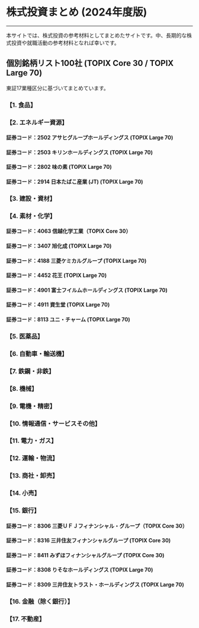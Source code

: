 # 株式投資まとめ (2024年度版)

---
本サイトでは、株式投資の参考材料としてまとめたサイトです。中、長期的な株式投資や就職活動の参考材料となれば幸いです。

## 個別銘柄リスト100社 (TOPIX Core 30 / TOPIX Large 70)
東証17業種区分に基づいてまとめています。

### 【1. 食品】

### 【2. エネルギー資源】
#### 証券コード：2502 アサヒグループホールディングス (TOPIX Large 70)

#### 証券コード：2503 キリンホールディングス (TOPIX Large 70)

#### 証券コード：2802 味の素 (TOPIX Large 70)

#### 証券コード：2914 日本たばこ産業 (JT) (TOPIX Large 70)

### 【3. 建設・資材】

### 【4. 素材・化学】
#### 証券コード：4063 信越化学工業（TOPIX Core 30）

#### 証券コード：3407 旭化成 (TOPIX Large 70)

#### 証券コード：4188 三菱ケミカルグループ (TOPIX Large 70)

#### 証券コード：4452 花王 (TOPIX Large 70)

#### 証券コード：4901 富士フイルムホールディングス (TOPIX Large 70)

#### 証券コード：4911 資生堂 (TOPIX Large 70)

#### 証券コード：8113 ユニ・チャーム (TOPIX Large 70)

### 【5. 医薬品】

### 【6. 自動車・輸送機】

### 【7. 鉄鋼・非鉄】

### 【8. 機械】

### 【9. 電機・精密】

### 【10. 情報通信・サービスその他】

### 【11. 電力・ガス】

### 【12. 運輸・物流】

### 【13. 商社・卸売】

### 【14. 小売】

### 【15. 銀行】
#### 証券コード：8306 三菱ＵＦＪフィナンシャル・グループ（TOPIX Core 30）

#### 証券コード：8316 三井住友フィナンシャルグループ (TOPIX Core 30)

#### 証券コード：8411 みずほフィナンシャルグループ (TOPIX Core 30)

#### 証券コード：8308 りそなホールディングス (TOPIX Large 70)

#### 証券コード：8309 三井住友トラスト・ホールディングス (TOPIX Large 70)

### 【16. 金融（除く銀行）】

### 【17. 不動産】
